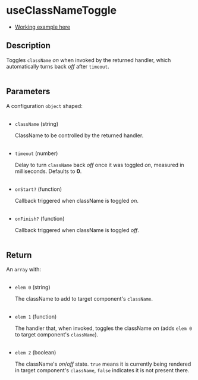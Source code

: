 # useClassNameToggle

- [Working example here](https://rfh.netlify.app/use-class-name-toggle)

## Description

Toggles `className` _on_ when invoked by the returned handler, which automatically turns back _off_ after `timeout`.
<br />
<br />

## Parameters

A configuration `object` shaped:
<br /> <br />

- `className` (string)

  ClassName to be controlled by the returned handler.
  <br />
  <br />

- `timeout` (number)

  Delay to turn `className` back _off_ once it was toggled _on_, measured in milliseconds. Defaults to **0**.
  <br />
  <br />

- `onStart?` (function)

  Callback triggered when className is toggled _on_.
  <br />
  <br />

- `onFinish?` (function)

  Callback triggered when className is toggled _off_.
  <br />
  <br />

## Return

An `array` with:
<br />
<br />

- `elem 0` (string)

  The className to add to target component's `className`.
  <br /> <br />

- `elem 1` (function)

  The handler that, when invoked, toggles the className _on_ (adds `elem 0` to target component's `className`).
  <br /> <br />

- `elem 2` (boolean)

  The className's _on_/_off_ state. `true` means it is currently being rendered in target component's `className`, `false` indicates it is not present there.
